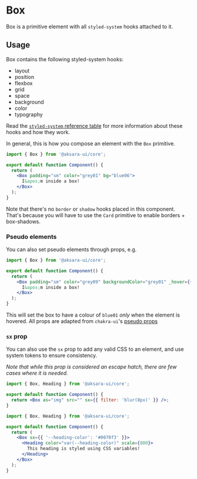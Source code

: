 # Box

Box is a primitive element with all `styled-system` hooks attached to it.

## Usage

Box contains the following styled-system hooks:

- layout
- position
- flexbox
- grid
- space
- background
- color
- typography

Read the [`styled-system` reference table](https://styled-system.com/table) for more information about these hooks and how they work.

In general, this is how you compose an element with the `Box` primitive.

```jsx
import { Box } from '@aksara-ui/core';

export default function Component() {
  return (
    <Box padding="sm" color="grey01" bg="blue06">
      I&apos;m inside a box!
    </Box>
  );
}
```

Note that there's no `border` or `shadow` hooks placed in this component. That's because you will have to use the `Card` primitive to enable borders + box-shadows.

### Pseudo elements

You can also set pseudo elements through props, e.g.

```jsx
import { Box } from '@aksara-ui/core';

export default function Component() {
  return (
    <Box padding="sm" color="grey09" backgroundColor="grey01" _hover={{ backgroundColor: 'blue01' }}>
      I&apos;m inside a box!
    </Box>
  );
}
```

This will set the box to have a colour of `blue01` _only_ when the element is hovered. All props are adapted from `chakra-ui`'s [pseudo props](https://chakra-ui.com/docs/features/style-props#pseudo)

### `sx` prop

You can also use the `sx` prop to add any valid CSS to an element, and use system tokens to ensure consistency.

_Note that while this prop is considered an escape hatch, there are few cases where it is needed._

```jsx
import { Box, Heading } from '@aksara-ui/core';

export default function Component() {
  return <Box as="img" src="" sx={{ filter: 'blur(8px)' }} />;
}
```

```jsx
import { Box, Heading } from '@aksara-ui/core';

export default function Component() {
  return (
    <Box sx={{ '--heading-color': '#0070f3' }}>
      <Heading color="var(--heading-color)" scale={800}>
        This heading is styled using CSS variables!
      </Heading>
    </Box>
  );
}
```
